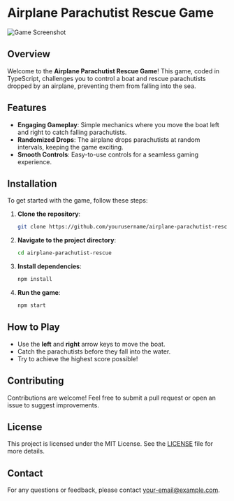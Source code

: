 # Airplane Parachutist Rescue Game

![Game Screenshot](path/to/screenshot.png)

## Overview

Welcome to the **Airplane Parachutist Rescue Game**! This game, coded in TypeScript, challenges you to control a boat and rescue parachutists dropped by an airplane, preventing them from falling into the sea.

## Features

- **Engaging Gameplay**: Simple mechanics where you move the boat left and right to catch falling parachutists.
- **Randomized Drops**: The airplane drops parachutists at random intervals, keeping the game exciting.
- **Smooth Controls**: Easy-to-use controls for a seamless gaming experience.

## Installation

To get started with the game, follow these steps:

1. **Clone the repository**:
    ```bash
    git clone https://github.com/yourusername/airplane-parachutist-rescue.git
    ```

2. **Navigate to the project directory**:
    ```bash
    cd airplane-parachutist-rescue
    ```

3. **Install dependencies**:
    ```bash
    npm install
    ```

4. **Run the game**:
    ```bash
    npm start
    ```

## How to Play

- Use the **left** and **right** arrow keys to move the boat.
- Catch the parachutists before they fall into the water.
- Try to achieve the highest score possible!

## Contributing

Contributions are welcome! Feel free to submit a pull request or open an issue to suggest improvements.

## License

This project is licensed under the MIT License. See the [LICENSE](LICENSE) file for more details.

## Contact

For any questions or feedback, please contact [your-email@example.com](mailto:your-email@example.com).
